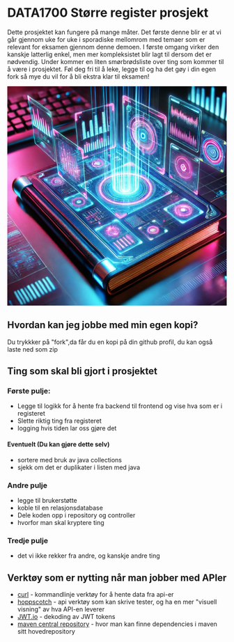# DATA1700 Større register prosjekt

Dette prosjektet kan fungere på mange måter. Det første denne blir er at vi går gjennom uke for uke i sporadiske mellomrom med temaer som er relevant for eksamen gjennom denne demoen. I første omgang virker den kanskje latterlig enkel, men mer kompleksistet blir lagt til dersom det er nødvendig. Under kommer en liten smørbrødsliste over ting som kommer til å være i prosjektet. Føl deg fri til å leke, legge til og ha det gøy i din egen fork så mye du vil for å bli ekstra klar til eksamen!

![Incredible register!](imgREADME/fantasticregister.webp)

## Hvordan kan jeg jobbe med min egen kopi?
Du trykkker på "fork",da får du en kopi på din github profil, du kan også laste ned som zip
## Ting som skal bli gjort i prosjektet

### Første pulje: 

- Legge til logikk for å hente fra backend til frontend og vise hva som er i registeret
- Slette riktig ting fra registeret
- logging hvis tiden lar oss gjøre det

#### Eventuelt (Du kan gjøre dette selv)
- sortere med bruk av java collections
- sjekk om det er duplikater i listen med java

### Andre pulje
- legge til brukerstøtte
- koble til en relasjonsdatabase
- Dele koden opp i repository og controller
- hvorfor man skal kryptere ting
### Tredje pulje
- det vi ikke rekker fra andre, og kanskje andre ting


## Verktøy som er nytting når man jobber med APIer
- [curl](https://curl.se/) - kommandlinje verktøy for å hente data fra api-er
- [hoppscotch](https://hoppscotch.io/) - api verktøy som kan skrive tester, og ha en mer "visuell visning" av hva API-en leverer
- [JWT.io](https://jwt.io/) - dekoding av JWT tokens
- [maven central repository](https://mvnrepository.com/repos/central) - hvor man kan finne dependencies i maven sitt hovedrepository